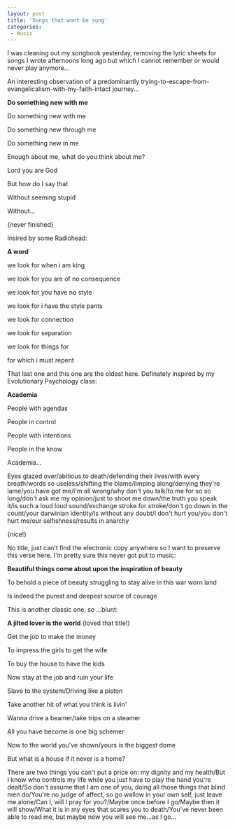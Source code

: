 ```yaml
---
layout: post
title: 'Songs that wont be sung'
categories:
 - music
---
```


I was cleaning out my songbook yesterday, removing the lyric sheets for songs I wrote afternoons long ago but which I cannot remember or would never play anymore...

An interesting observation of a predominantly trying-to-escape-from-evangelicalism-with-my-faith-intact journey...



<b>Do something new with me</b>



Do something new with me

Do something new through me

Do something new in me

Enough about me, what do you think about me?



Lord you are God

But how do I say that

Without seeming stupid

Without...



{never finished}





Insired by some Radiohead:



<b>A word</b>



we look for when i am king

we look for you are of no consequence

we look for you have no style

we look for i have the style pants



we look for connection

we look for separation

we look for things for

for which i must repent





That last one and this one are the oldest here. Definately inspired by my Evolutionary Psychology class:



<b>Academia</b>



People with agendas

People in control

People with intentions

People in the know

Academia...



Eyes glazed over/abitious to death/defending their lives/with every breath/words so useless/shifting the blame/limping along/denying they're lame/you have got me/i'm all wrong/why don't you talk/to me for so so long/don't ask me my opinion/just to shoot me down/the truth you speak it/is such a loud loud sound/exchange stroke for stroke/don't go down in the count/your darwinian identity/is without any doubt/i don't hurt you/you don't hurt me/our selfishness/results in anarchy



{nice!}





No title, just can't find the electronic copy anywhere so I want to preserve this verse here. I'm pretty sure this never got put to music:



<b>Beautiful things come about upon the inspiration of beauty</b>

To behold a piece of beauty struggling to stay alive in this war worn land

Is indeed the purest and deepest source of courage





This is another classic one, so ...blunt:



<b>A jilted lover is the world</b> {loved that title!}



Get the job to make the money

To impress the girls to get the wife

To buy the house to have the kids

Now stay at the job and ruin your life



Slave to the system/Driving like a piston

Take another hit of what you think is livin'

Wanna drive a beamer/take trips on a steamer

All you have become is one big schemer

Now to the world you've shown/yours is the biggest dome

But what is a house if it never is a home?



There are two things you can't put a price on: my dignity and my health/But I know who controls my life while you just have to play the hand you're dealt/So don't assume that I am one of you, doing all those things that blind men do/You're no judge of affect, so go wallow in your own self, just leave me alone/Can I, will I pray for you?/Maybe once before I go/Maybe then it will show/What it is in my eyes that scares you to death/You've never been able to read me, but maybe now you will see me...as I go...